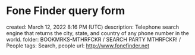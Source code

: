 # Fone Finder query form

created: March 12, 2022 8:16 PM (UTC)
description: Telephone search engine that returns the city, state, and country of any phone number in the world.
folder: BOOKMRKS-MTHRFCKR / SEARCH PARTY MTHRFCKR! / People
tags: Search, people
url: http://www.fonefinder.net